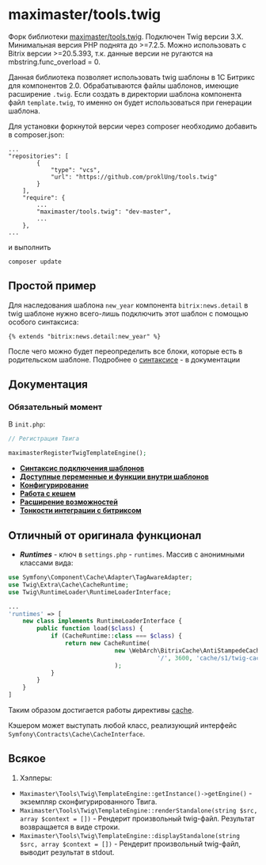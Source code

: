# maximaster/tools.twig

Форк библиотеки [maximaster/tools.twig](https://github.com/maximaster/tools.twig). Подключен Twig версии 3.X. Минимальная версия PHP поднята до >=7.2.5. Можно использовать с Bitrix версии >=20.5.393, т.к. данные версии не ругаются на mbstring.func_overload = 0.

Данная библиотека позволяет использовать twig шаблоны в 1С Битрикс для компонентов 2.0. Обрабатываются файлы шаблонов, имеющие расширение `.twig`. Если создать в директории шаблона компонента файл `template.twig`, то именно он будет использоваться при генерации шаблона.

Для установки форкнутой версии через composer необходимо добавить в composer.json:

```
...
"repositories": [
        {
            "type": "vcs",
            "url": "https://github.com/proklUng/tools.twig"
        }
    ],
    "require": {
        ...
        "maximaster/tools.twig": "dev-master",
        ...
    },
...
```

и выполнить

```
composer update
```

## Простой пример

Для наследования шаблона `new_year` компонента `bitrix:news.detail` в twig шаблоне нужно всего-лишь подключить этот шаблон с помощью особого синтаксиса:

```twig
{% extends "bitrix:news.detail:new_year" %}
```
После чего можно будет переопределить все блоки, которые есть в родительском шаблоне. Подробнее о [синтаксисе](docs/syntax.md) - в документации

## Документация 

### Обязательный момент

В `init.php`:

```php
// Регистрация Твига

maximasterRegisterTwigTemplateEngine();
```


* **[Синтаксис подключения шаблонов](docs/syntax.md)**
* **[Доступные переменные и функции внутри шаблонов](docs/twig_extension.md)**
* **[Конфигурирование](docs/configuration.md)**
* **[Работа с кешем](docs/working_with_cache.md)**
* **[Расширение возможностей](docs/extend.md)**
* **[Тонкости интеграции с битриксом](docs/bitrix_pitfalls.md)**

## Отличный от оригинала функционал

- ***Runtimes*** - ключ в `settings.php` - `runtimes`. Массив с анонимными классами вида:

```php
use Symfony\Component\Cache\Adapter\TagAwareAdapter;
use Twig\Extra\Cache\CacheRuntime;
use Twig\RuntimeLoader\RuntimeLoaderInterface;

...
'runtimes' => [
    new class implements RuntimeLoaderInterface {
        public function load($class) {
            if (CacheRuntime::class === $class) {
                return new CacheRuntime(
                              new \WebArch\BitrixCache\AntiStampedeCacheAdapter(
                                          '/', 3600, 'cache/s1/twig-cache'
                              );
            }
        }
    }
]    
```

Таким образом достигается работы директивы [cache](https://twig.symfony.com/doc/3.x/tags/cache.html).

Кэшером может выступать любой класс, реализующий интерфейс `Symfony\Contracts\Cache\CacheInterface`.

## Всякое

1) Хэлперы:

 - `Maximaster\Tools\Twig\TemplateEngine::getInstance()->getEngine()` - экземпляр сконфигурированного Твига. 
 - `Maximaster\Tools\Twig\TemplateEngine::renderStandalone(string $src, array $context = [])` - Рендерит произвольный 
 twig-файл. Результат возвращается в виде строки.
 - `Maximaster\Tools\Twig\TemplateEngine::displayStandalone(string $src, array $context = [])` - Рендерит произвольный twig-файл, 
 выводит результат в stdout.   